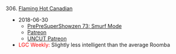 306. [Flaming Hot Canadian](https://linuxgamecast.com/2018/07/linuxgamecast-weekly-306-flaming-hot-canadian/)
   * 2018-06-30
      * [PrePreSuperShowzen 73: Smurf Mode](https://www.patreon.com/posts/prepresupershowz-19797694)
      * [Patreon](https://www.patreon.com/posts/linuxgamecast-19796625)
      * [UNCUT Patreon](https://www.patreon.com/posts/linuxgamecast-19791627)
   * <span style="color:red">LGC Weekly:</span> Slightly less intelligent than the average Roomba
